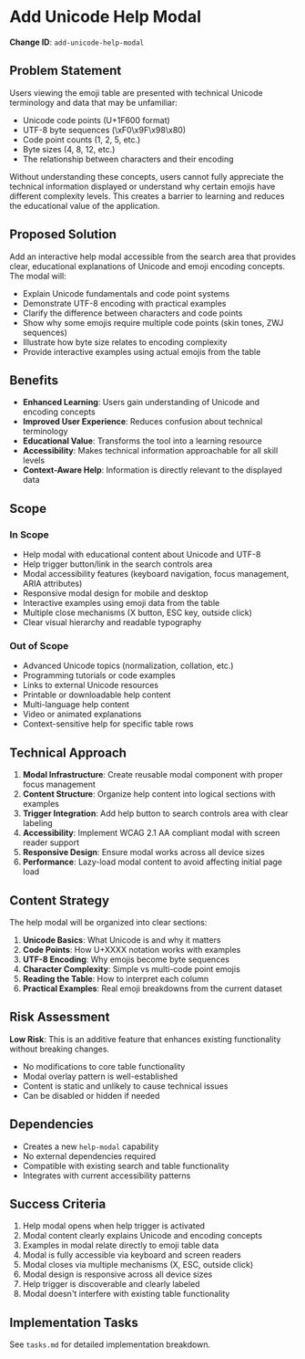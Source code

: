 # Add Unicode Help Modal

**Change ID**: `add-unicode-help-modal`

## Problem Statement

Users viewing the emoji table are presented with technical Unicode terminology and data that may be unfamiliar:
- Unicode code points (U+1F600 format)
- UTF-8 byte sequences (\xF0\x9F\x98\x80)
- Code point counts (1, 2, 5, etc.)
- Byte sizes (4, 8, 12, etc.)
- The relationship between characters and their encoding

Without understanding these concepts, users cannot fully appreciate the technical information displayed or understand why certain emojis have different complexity levels. This creates a barrier to learning and reduces the educational value of the application.

## Proposed Solution

Add an interactive help modal accessible from the search area that provides clear, educational explanations of Unicode and emoji encoding concepts. The modal will:

- Explain Unicode fundamentals and code point systems
- Demonstrate UTF-8 encoding with practical examples
- Clarify the difference between characters and code points
- Show why some emojis require multiple code points (skin tones, ZWJ sequences)
- Illustrate how byte size relates to encoding complexity
- Provide interactive examples using actual emojis from the table

## Benefits

- **Enhanced Learning**: Users gain understanding of Unicode and encoding concepts
- **Improved User Experience**: Reduces confusion about technical terminology
- **Educational Value**: Transforms the tool into a learning resource
- **Accessibility**: Makes technical information approachable for all skill levels
- **Context-Aware Help**: Information is directly relevant to the displayed data

## Scope

### In Scope
- Help modal with educational content about Unicode and UTF-8
- Help trigger button/link in the search controls area
- Modal accessibility features (keyboard navigation, focus management, ARIA attributes)
- Responsive modal design for mobile and desktop
- Interactive examples using emoji data from the table
- Multiple close mechanisms (X button, ESC key, outside click)
- Clear visual hierarchy and readable typography

### Out of Scope
- Advanced Unicode topics (normalization, collation, etc.)
- Programming tutorials or code examples
- Links to external Unicode resources
- Printable or downloadable help content
- Multi-language help content
- Video or animated explanations
- Context-sensitive help for specific table rows

## Technical Approach

1. **Modal Infrastructure**: Create reusable modal component with proper focus management
2. **Content Structure**: Organize help content into logical sections with examples
3. **Trigger Integration**: Add help button to search controls area with clear labeling
4. **Accessibility**: Implement WCAG 2.1 AA compliant modal with screen reader support
5. **Responsive Design**: Ensure modal works across all device sizes
6. **Performance**: Lazy-load modal content to avoid affecting initial page load

## Content Strategy

The help modal will be organized into clear sections:

1. **Unicode Basics**: What Unicode is and why it matters
2. **Code Points**: How U+XXXX notation works with examples
3. **UTF-8 Encoding**: Why emojis become byte sequences
4. **Character Complexity**: Simple vs multi-code point emojis
5. **Reading the Table**: How to interpret each column
6. **Practical Examples**: Real emoji breakdowns from the current dataset

## Risk Assessment

**Low Risk**: This is an additive feature that enhances existing functionality without breaking changes.

- No modifications to core table functionality
- Modal overlay pattern is well-established
- Content is static and unlikely to cause technical issues
- Can be disabled or hidden if needed

## Dependencies

- Creates a new `help-modal` capability
- No external dependencies required
- Compatible with existing search and table functionality
- Integrates with current accessibility patterns

## Success Criteria

1. Help modal opens when help trigger is activated
2. Modal content clearly explains Unicode and encoding concepts
3. Examples in modal relate directly to emoji table data
4. Modal is fully accessible via keyboard and screen readers
5. Modal closes via multiple mechanisms (X, ESC, outside click)
6. Modal design is responsive across all device sizes
7. Help trigger is discoverable and clearly labeled
8. Modal doesn't interfere with existing table functionality

## Implementation Tasks

See `tasks.md` for detailed implementation breakdown.